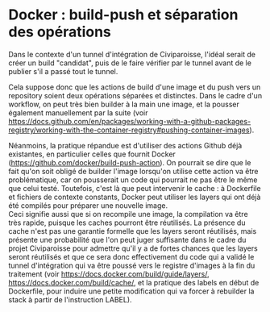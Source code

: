 # Docker : build-push et séparation des opérations

Dans le contexte d'un tunnel d'intégration de Civiparoisse, l'idéal serait de créer un build "candidat", puis de le faire vérifier par le tunnel avant de le publier s'il a passé tout le tunnel.

Cela suppose donc que les actions de build d'une image et du push vers un repository soient deux opérations séparées et distinctes. Dans le cadre d'un workflow, on peut très bien builder à la main une image, et la pousser également manuellement par la suite (voir <https://docs.github.com/en/packages/working-with-a-github-packages-registry/working-with-the-container-registry#pushing-container-images>).

Néanmoins, la pratique répandue est d'utiliser des actions Github déjà existantes, en particulier celles que fournit Docker (<https://github.com/docker/build-push-action>). On pourrait se dire que le fait qu'on soit obligé de builder l'image lorsqu'on utilise cette action va être problématique, car on pousserait un code qui pourrait ne pas être le même que celui testé. Toutefois, c'est là que peut intervenir le cache : à Dockerfile et fichiers de contexte constants, Docker peut utiliser les layers qui ont déjà été compilés pour préparer une nouvelle image.  
Ceci signifie aussi que si on recompile une image, la compilation va être très rapide, puisque les caches pourront être réutilisés. La présence du cache n'est pas une garantie formelle que les layers seront réutilisés, mais présente une probabilité que l'on peut juger suffisante dans le cadre du projet Civiparoisse pour admettre qu'il y a de fortes chances que les layers seront réutilisés et que ce sera donc effectivement du code qui a validé le tunnel d'intégration qui va être poussé vers le registre d'images à la fin du traitement (voir <https://docs.docker.com/build/guide/layers/>, <https://docs.docker.com/build/cache/>, et la pratique des labels en début de Dockerfile, pour induire une petite modification qui va forcer à rebuilder la stack à partir de l'instruction LABEL).
